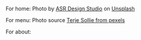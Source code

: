 For home: Photo by <a href="https://unsplash.com/@asrdesignstudio?utm_content=creditCopyText&utm_medium=referral&utm_source=unsplash">ASR Design Studio</a> on <a href="https://unsplash.com/photos/a-bar-with-chairs-and-a-bar-counter-jNWm4XNMFTc?utm_content=creditCopyText&utm_medium=referral&utm_source=unsplash">Unsplash</a>
  
For menu: Photo source <a href ='https://www.pexels.com/photo/close-up-of-menu-313700/'>Terje Sollie from pexels</a>

For about: 